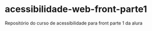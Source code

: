 # acessibilidade-web-front-parte1
Repositório do curso de acessibilidade para front parte 1 da alura

